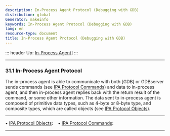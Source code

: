 ```yaml
---
description: In-Process Agent Protocol (Debugging with GDB)
distribution: global
Generator: makeinfo
keywords: In-Process Agent Protocol (Debugging with GDB)
lang: en
resource-type: document
title: In-Process Agent Protocol (Debugging with GDB)
---
```

::: header
Up: [In-Process Agent](In_002dProcess-Agent.html#In_002dProcess-Agent)]
:::

---

### 31.1 In-Process Agent Protocol

The in-process agent is able to communicate with both [GDB] or GDBserver sends commands (see [IPA Protocol Commands](IPA-Protocol-Commands.html#IPA-Protocol-Commands)) and data to in-process agent, and then in-process agent replies back with the return result of the command, or some other information. The data sent to in-process agent is composed of primitive data types, such as 4-byte or 8-byte type, and composite types, which are called objects (see [IPA Protocol Objects](IPA-Protocol-Objects.html#IPA-Protocol-Objects)).

---

• [IPA Protocol Objects](IPA-Protocol-Objects.html#IPA-Protocol-Objects):        
• [IPA Protocol Commands](IPA-Protocol-Commands.html#IPA-Protocol-Commands):     

---
